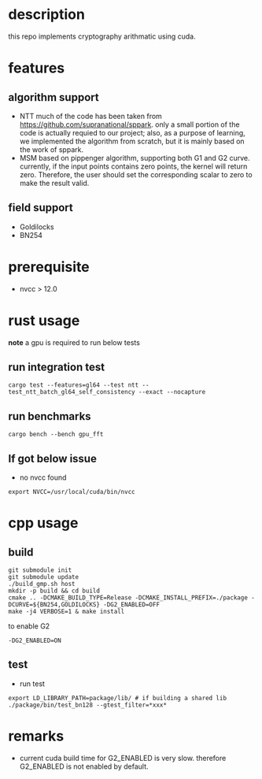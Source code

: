 # description

this repo implements cryptography arithmatic using cuda.

# features
## algorithm support
- NTT
much of the code has been taken from https://github.com/supranational/sppark. only a small portion of the code is actually requied to our project; also, as a purpose of learning, we implemented the algorithm from scratch, but it is mainly based on the work of sppark.
- MSM
based on pippenger algorithm, supporting both G1 and G2 curve. currently, if the input points contains zero points, the kernel will return zero. Therefore, the user should set the corresponding scalar to zero to make the result valid.

## field support
- Goldilocks
- BN254

# prerequisite
- nvcc > 12.0

# rust usage
**note** a gpu is required to run below tests
## run integration test
```
cargo test --features=gl64 --test ntt -- test_ntt_batch_gl64_self_consistency --exact --nocapture
```
## run benchmarks
```
cargo bench --bench gpu_fft
```

## If got below issue
- no nvcc found
```
export NVCC=/usr/local/cuda/bin/nvcc
```


# cpp usage
## build
```
git submodule init
git submodule update
./build_gmp.sh host
mkdir -p build && cd build
cmake .. -DCMAKE_BUILD_TYPE=Release -DCMAKE_INSTALL_PREFIX=./package -DCURVE=${BN254,GOLDILOCKS} -DG2_ENABLED=OFF
make -j4 VERBOSE=1 & make install
```

to enable G2
```
-DG2_ENABLED=ON
```

## test
- run test
```
export LD_LIBRARY_PATH=package/lib/ # if building a shared lib
./package/bin/test_bn128 --gtest_filter=*xxx*
```

# remarks
- current cuda build time for G2_ENABLED is very slow. therefore G2_ENABLED is not enabled by default.